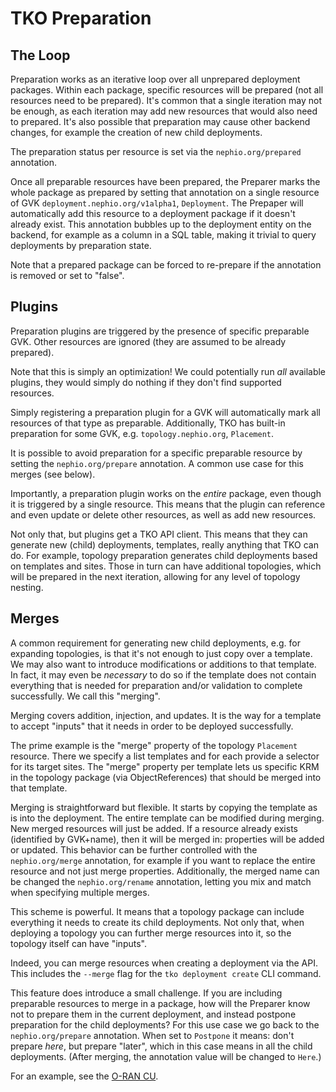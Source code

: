 TKO Preparation
===============

The Loop
--------

Preparation works as an iterative loop over all unprepared deployment packages.
Within each package, specific resources will be prepared (not all resources need to be
prepared). It's common that a single iteration may not be enough, as each iteration may
add new resources that would also need to prepared. It's also possible that preparation
may cause other backend changes, for example the creation of new child deployments.

The preparation status per resource is set via the `nephio.org/prepared` annotation.

Once all preparable resources have been prepared, the Preparer marks the whole package as
prepared by setting that annotation on a single resource of GVK
`deployment.nephio.org/v1alpha1`, `Deployment`. The Prepaper will automatically add
this resource to a deployment package if it doesn't already exist. This annotation
bubbles up to the deployment entity on the backend, for example as a column in a SQL
table, making it trivial to query deployments by preparation state.

Note that a prepared package can be forced to re-prepare if the annotation is removed
or set to "false".

Plugins
-------

Preparation plugins are triggered by the presence of specific preparable GVK. Other
resources are ignored (they are assumed to be already prepared).

Note that this is simply an optimization! We could potentially run *all* available
plugins, they would simply do nothing if they don't find supported resources.

Simply registering a preparation plugin for a GVK will automatically mark all resources
of that type as preparable. Additionally, TKO has built-in preparation for some GVK,
e.g. `topology.nephio.org`, `Placement`.

It is possible to avoid preparation for a specific preparable resource by setting
the `nephio.org/prepare` annotation. A common use case for this merges (see below).

Importantly, a preparation plugin works on the *entire* package, even though it is
triggered by a single resource. This means that the plugin can reference and even
update or delete other resources, as well as add new resources.

Not only that, but plugins get a TKO API client. This means that they can generate
new (child) deployments, templates, really anything that TKO can do. For example,
topology preparation generates child deployments based on templates and sites. Those
in turn can have additional topologies, which will be prepared in the next iteration,
allowing for any level of topology nesting.

Merges
------

A common requirement for generating new child deployments, e.g. for expanding
topologies, is that it's not enough to just copy over a template. We may also want
to introduce modifications or additions to that template. In fact, it may even be
*necessary* to do so if the template does not contain everything that is needed for
preparation and/or validation to complete successfully. We call this "merging".

Merging covers addition, injection, and updates. It is the way for a template to
accept "inputs" that it needs in order to be deployed successfully.

The prime example is the "merge" property of the topology `Placement` resource.
There we specify a list templates and for each provide a selector for its target
sites. The "merge" property per template lets us specific KRM in the topology
package (via ObjectReferences) that should be merged into that template.

Merging is straightforward but flexible. It starts by copying the template as is
into the deployment. The entire template can be modified during merging. New merged
resources will just be added. If a resource already exists (identified by GVK+name),
then it will be merged in: properties will be added or updated. This behavior can be
further controlled with the `nephio.org/merge` annotation, for example if you want to
replace the entire resource and not just merge properties. Additionally, the merged
name can be changed the `nephio.org/rename` annotation, letting you mix and match when
specifying multiple merges.

This scheme is powerful. It means that a topology package can include everything it
needs to create its child deployments. Not only that, when deploying a topology you
can further merge resources into it, so the topology itself can have "inputs".

Indeed, you can merge resources when creating a deployment via the API. This
includes the `--merge` flag for the `tko deployment create` CLI command.

This feature does introduce a small challenge. If you are including preparable
resources to merge in a package, how will the Preparer know not to prepare them
in the current deployment, and instead postpone preparation for the child
deployments? For this use case we go back to the `nephio.org/prepare` annotation.
When set to `Postpone` it means: don't prepare *here*, but prepare "later",
which in this case means in all the child deployments. (After merging, the
annotation value will be changed to `Here`.)

For an example, see the [O-RAN CU](examples/oran-cu/placement.yaml).
